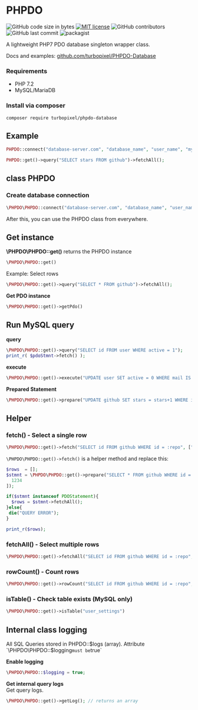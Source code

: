 # PHPDO

![GitHub code size in bytes](https://img.shields.io/github/languages/code-size/turbopixel/PHPDO-Database)
[![MIT license](https://img.shields.io/badge/License-MIT-blue.svg)](https://github.com/turbopixel/PHPDO-Database/blob/master/LICENSE)
![GitHub contributors](https://img.shields.io/github/contributors/turbopixel/PHPDO-Database)
![GitHub last commit](https://img.shields.io/github/last-commit/turbopixel/PHPDO-Database)
![packagist](https://badgen.net/packagist/v/turbopixel/PHPDO-Database)

A lightweight PHP7 PDO database singleton wrapper class.

Docs and examples: [github.com/turbopixel/PHPDO-Database](https://github.com/turbopixel/PHPDO-Database)

### Requirements

* PHP 7.2
* MySQL/MariaDB

### Install via composer

```text
composer require turbopixel/phpdo-database
```

## Example

```php
PHPDO::connect("database-server.com", "database_name", "user_name", "myPassword123");

PHPDO::get()->query("SELECT stars FROM github")->fetchAll();
```

## class PHPDO

### Create database connection

```php
\PHPDO\PHPDO::connect("database-server.com", "database_name", "user_name", "myPassword123");
```

After this, you can use the PHPDO class from everywhere.

## Get instance

**\PHPDO\PHPDO::get()** returns the PHPDO instance

```php
\PHPDO\PHPDO::get()
```

Example: Select rows

```php
\PHPDO\PHPDO::get()->query("SELECT * FROM github")->fetchAll();
```

**Get PDO instance**

```php
\PHPDO\PHPDO::get()->getPdo()
```

## Run MySQL query

**query**

```php
\PHPDO\PHPDO::get()->query("SELECT id FROM user WHERE active = 1");
print_r( $pdoStmnt->fetch() );
```

**execute**

```php
\PHPDO\PHPDO::get()->execute("UPDATE user SET active = 0 WHERE mail IS NULL");
```

**Prepared Statement**

```php
\PHPDO\PHPDO::get()->prepare("UPDATE github SET stars = stars+1 WHERE id = :id", ["id" => 1234]);
```

## Helper

### fetch() - Select a single row

```php
\PHPDO\PHPDO::get()->fetch("SELECT id FROM github WHERE id = :repo", ["repo" => 553]);
```

`\PHPDO\PHPDO::get()->fetch()` is a helper method and replace this:

```php
$rows  = [];
$stmnt = \PHPDO\PHPDO::get()->prepare("SELECT * FROM github WHERE id = ?", [
  1234
]);

if($stmnt instanceof PDOStatement){
  $rows = $stmnt->fetchAll();
}else{
 die("QUERY ERROR");
}

print_r($rows);
```

### fetchAll() - Select multiple rows

```php
\PHPDO\PHPDO::get()->fetchAll("SELECT id FROM github WHERE id = :repo", ["repo" => 553]);
```

### rowCount() - Count rows

```php
\PHPDO\PHPDO::get()->rowCount("SELECT id FROM github WHERE id = :repo", ["repo" => 553]);
```

### isTable() - Check table exists (MySQL only)

```php
\PHPDO\PHPDO::get()->isTable("user_settings")
```

## Internal class logging

All SQL Queries stored in PHPDO::$logs (array). Attribute `\PHPDO\PHPDO::$logging` must be `true`

**Enable logging**

```php
\PHPDO\PHPDO::$logging = true;
```

**Get internal query logs**  
Get query logs.

```php
\PHPDO\PHPDO::get()->getLog(); // returns an array
```